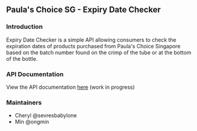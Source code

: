 ## Paula's Choice SG - Expiry Date Checker

### Introduction
Expiry Date Checker is a simple API allowing consumers to check the expiration dates of products purchased from Paula's Choice Singapore based on the batch number found on the crimp of the tube or at the bottom of the bottle.

### API Documentation
View the API documentation [here](http://docs.batchtracker.apiary.io/) (work in progress)

### Maintainers
- Cheryl @sevresbabylone
- Min @ongmin
